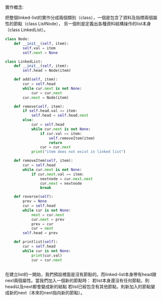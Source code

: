 實作概念:

把整個linked-list的實作分成兩個類別（class），一個是包含了資料及指標兩個屬性的節點（class ListNode），
另一個則是定義出各種資料結構操作的list本身（class LinkedList）。
``` py
class Node:
    def __init__(self, item):
        self.val = item
        self.next = None

class LinkedList:
    def __init__(self, item):
        self.head = Node(item)

    def add(self, item):
        cur = self.head
        while cur.next is not None:
            cur = cur.next
        cur.next = Node(item)

    def remove(self, item):
        if self.head.val == item:
            self.head = self.head.next
        else:
            cur = self.head
            while cur.next is not None:
                if cur.val == item:
                    self.removeItem(item)
                    return
                cur = cur.next
            print("item does not exist in linked list")

    def removeItem(self, item):
        cur = self.head
        while cur.next is not None:
            if cur.next.val == item:
                nextnode = cur.next.next
                cur.next = nextnode
                break

    def reverse(self):
        prev = None
        cur = self.head
        while cur is not None:
            next = cur.next
            cur.next = prev
            prev = cur
            cur = next
        self.head = prev

    def printlist(self):
        cur = self.head
        while cur is not None:
            print(cur.val)
            cur = cur.next
    
```
在建立list的一開始，我們預設裡面是沒有節點的。而linked-list本身帶有head跟next兩個屬性。當我們加入一個新的節點時：
若list本身還沒有任何節點，則head以及next都會變成新的結點
若list已經包含有其他節點，則新加入的節點變成新的next（本來的next指向新的節點）。
